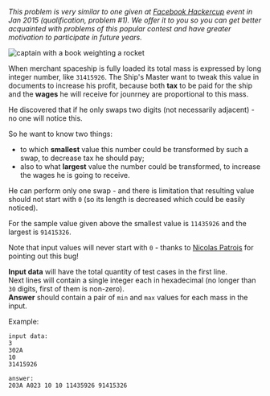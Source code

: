_This problem is very similar to one given at [Facebook Hackercup](https://www.facebook.com/hackercup) event in Jan 2015 (qualification, problem #1).
We offer it to you so you can get better acquainted with problems of this popular contest and have greater motivation
to participate in future years._

<div class="centered">
<img alt="captain with a book weighting a rocket" src="http://s9.postimg.org/3u038phqn/star_captain2.png"/>
</div>

When merchant spaceship is fully loaded its total mass is expressed by long integer number, like `31415926`. The Ship's
Master want to tweak this value in documents to increase his profit, because both **tax** to be paid for the ship and
the **wages** he will receive for jounrney are proportional to this mass.

He discovered that if he only swaps two digits (not necessarily adjacent) - no one will notice this.

So he want to know two things:

- to which **smallest** value this number could be transformed by such a swap, to decrease tax he should pay;
- also to what **largest** value the number could be transformed, to increase the wages he is going to receive.

He can perform only one swap - and there is limitation that resulting value should not start with `0` (so its length
is decreased which could be easily noticed).

For the sample value given above the smallest value is `11435926` and the largest is `91415326`.

Note that input values will never start with `0` - thanks to [Nicolas Patrois](../user_profile/nicolaspatrois) for pointing out this bug!

**Input data** will have the total quantity of test cases in the first line.  
Next lines will contain a single integer each in hexadecimal (no longer than `30` digits, first of them is non-zero).  
**Answer** should contain a pair of `min` and `max` values for each mass in the input.

Example:

	input data:
	3
	302A
	10
	31415926
	
	answer:
	203A A023 10 10 11435926 91415326
